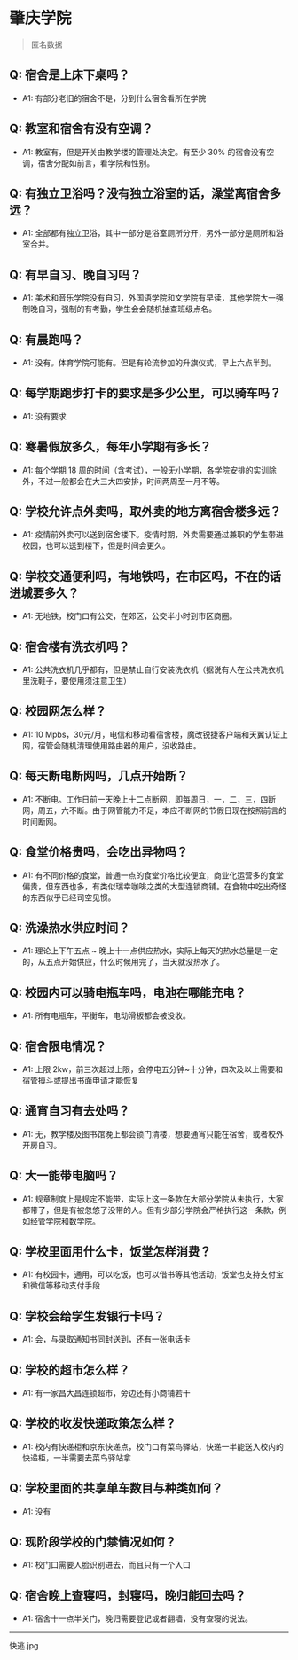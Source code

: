 # 肇庆学院

> 匿名数据

## Q: 宿舍是上床下桌吗？

- A1: 有部分老旧的宿舍不是，分到什么宿舍看所在学院

## Q: 教室和宿舍有没有空调？

- A1: 教室有，但是开关由教学楼的管理处决定。有至少 30% 的宿舍没有空调，宿舍分配如前言，看学院和性别。

## Q: 有独立卫浴吗？没有独立浴室的话，澡堂离宿舍多远？

- A1: 全部都有独立卫浴，其中一部分是浴室厕所分开，另外一部分是厕所和浴室合并。

## Q: 有早自习、晚自习吗？

- A1: 美术和音乐学院没有自习，外国语学院和文学院有早读，其他学院大一强制晚自习，强制的有考勤，学生会会随机抽查班级点名。

## Q: 有晨跑吗？

- A1: 没有。体育学院可能有。但是有轮流参加的升旗仪式，早上六点半到。

## Q: 每学期跑步打卡的要求是多少公里，可以骑车吗？

- A1: 没有要求

## Q: 寒暑假放多久，每年小学期有多长？

- A1: 每个学期 18 周的时间（含考试），一般无小学期，各学院安排的实训除外，不过一般都会在大三大四安排，时间两周至一月不等。

## Q: 学校允许点外卖吗，取外卖的地方离宿舍楼多远？

- A1: 疫情前外卖可以送到宿舍楼下。疫情时期，外卖需要通过兼职的学生带进校园，也可以送到楼下，但是时间会更久。

## Q: 学校交通便利吗，有地铁吗，在市区吗，不在的话进城要多久？

- A1: 无地铁，校门口有公交，在郊区，公交半小时到市区商圈。

## Q: 宿舍楼有洗衣机吗？

- A1: 公共洗衣机几乎都有，但是禁止自行安装洗衣机（据说有人在公共洗衣机里洗鞋子，要使用须注意卫生）

## Q: 校园网怎么样？

- A1: 10 Mpbs，30元/月，电信和移动看宿舍楼，魔改锐捷客户端和天翼认证上网，宿管会随机清理使用路由器的用户，没收路由。

## Q: 每天断电断网吗，几点开始断？

- A1: 不断电。工作日前一天晚上十二点断网，即每周日，一，二，三，四断网，周五，六不断。由于网管能力不足，本应不断网的节假日现在按照前言的时间断网。

## Q: 食堂价格贵吗，会吃出异物吗？

- A1: 有不同价格的食堂，普通一点的食堂价格比较便宜，商业化运营多的食堂偏贵，但东西也多，有类似瑞幸咖啡之类的大型连锁商铺。在食物中吃出奇怪的东西似乎已经司空见惯。

## Q: 洗澡热水供应时间？

- A1: 理论上下午五点 ~ 晚上十一点供应热水，实际上每天的热水总量是一定的，从五点开始供应，什么时候用完了，当天就没热水了。

## Q: 校园内可以骑电瓶车吗，电池在哪能充电？

- A1: 所有电瓶车，平衡车，电动滑板都会被没收。

## Q: 宿舍限电情况？

- A1: 上限 2kw，前三次超过上限，会停电五分钟~十分钟，四次及以上需要和宿管搏斗或提出书面申请才能恢复

## Q: 通宵自习有去处吗？

- A1: 无，教学楼及图书馆晚上都会锁门清楼，想要通宵只能在宿舍，或者校外开房自习。

## Q: 大一能带电脑吗？

- A1: 规章制度上是规定不能带，实际上这一条款在大部分学院从未执行，大家都带了，但是有被忽悠了没带的人。但有少部分学院会严格执行这一条款，例如经管学院和数学院。

## Q: 学校里面用什么卡，饭堂怎样消费？

- A1: 有校园卡，通用，可以吃饭，也可以借书等其他活动，饭堂也支持支付宝和微信等移动支付手段

## Q: 学校会给学生发银行卡吗？

- A1: 会，与录取通知书同封送到，还有一张电话卡

## Q: 学校的超市怎么样？

- A1: 有一家昌大昌连锁超市，旁边还有小商铺若干

## Q: 学校的收发快递政策怎么样？

- A1: 校内有快递柜和京东快递点，校门口有菜鸟驿站，快递一半能送入校内的快递柜，一半需要去菜鸟驿站拿

## Q: 学校里面的共享单车数目与种类如何？

- A1: 没有

## Q: 现阶段学校的门禁情况如何？

- A1: 校门口需要人脸识别进去，而且只有一个入口

## Q: 宿舍晚上查寝吗，封寝吗，晚归能回去吗？

- A1: 宿舍十一点半关门，晚归需要登记或者翻墙，没有查寝的说法。

***

快逃.jpg